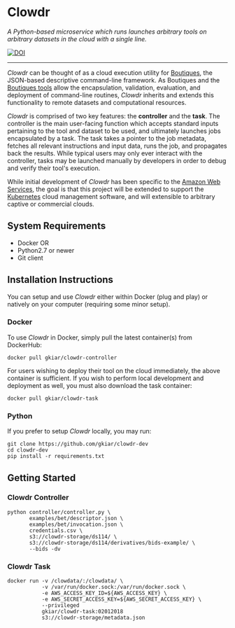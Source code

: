 # Clowdr

*A Python-based microservice which runs launches arbitrary tools on arbitrary datasets in the cloud with a single line.*

[![DOI](https://zenodo.org/badge/85972485.svg)](https://zenodo.org/badge/latestdoi/85972485)
<!-- [![Build Status](https://travis-ci.org/gkiar/clowdr.svg?branch=master)](https://travis-ci.org/gkiar/clowdr)-->
<!-- [![Coverage Status](https://coveralls.io/repos/github/gkiar/clowdr/badge.svg?branch=master)](https://coveralls.io/github/gkiar/clowdr?branch=master) -->
<!-- [![version](https://img.shields.io/pypi/v/clowdr.svg)](https://pypi.python.org/pypi/clowdr/) -->
<!-- [![pyversions](https://img.shields.io/pypi/pyversions/clowdr.svg)](https://pypi.python.org/pypi/clowdr/) -->
-----

*Clowdr* can be thought of as a cloud execution utility for [Boutiques](http://boutiques.github.io), the JSON-based descriptive command-line framework.
As Boutiques and the [Boutiques tools](https://github.com/boutiques/boutiques) allow the encapsulation, validation, evaluation, and deployment of
command-line routines, *Clowdr* inherits and extends this functionality to remote datasets and computational resources.

*Clowdr* is comprised of two key features: the **controller** and the **task**. The controller is the main user-facing function which accepts standard
inputs pertaining to the tool and dataset to be used, and ultimately launches jobs encapsulated by a task. The task takes a pointer to the job
metadata, fetches all relevant instructions and input data, runs the job, and propagates back the results. While typical users may only ever interact with
the controller, tasks may be launched manually by developers in order to debug and verify their tool's execution.

While initial development of *Clowdr* has been specific to the [Amazon Web Services](https://aws.amazon.com), the goal is that this project will be extended
to support the [Kubernetes](https://kubernetes.io/) cloud management software, and will extensible to arbitrary captive or commercial clouds.

## System Requirements

- Docker
OR
- Python2.7 or newer
- Git client

## Installation Instructions

You can setup and use *Clowdr* either within Docker (plug and play) or natively on your computer (requiring some minor setup).

### Docker

To use *Clowdr* in Docker, simply pull the latest container(s) from DockerHub:

    docker pull gkiar/clowdr-controller

For users wishing to deploy their tool on the cloud immediately, the above container is sufficient. If you wish to perform local development and deployment as well,
you must also download the task container:

    docker pull gkiar/clowdr-task


### Python

If you prefer to setup *Clowdr* locally, you may run:

    git clone https://github.com/gkiar/clowdr-dev
    cd clowdr-dev
    pip install -r requirements.txt


## Getting Started

### Clowdr Controller

```
python controller/controller.py \
       examples/bet/descriptor.json \
       examples/bet/invocation.json \
       credentials.csv \
       s3://clowdr-storage/ds114/ \
       s3://clowdr-storage/ds114/derivatives/bids-example/ \
       --bids -dv
```

### Clowdr Task

```
docker run -v /clowdata/:/clowdata/ \
           -v /var/run/docker.sock:/var/run/docker.sock \
           -e AWS_ACCESS_KEY_ID=${AWS_ACCESS_KEY} \
           -e AWS_SECRET_ACCESS_KEY=${AWS_SECRET_ACCESS_KEY} \
           --privileged
           gkiar/clowdr-task:02012018
           s3://clowdr-storage/metadata.json
```
